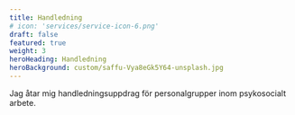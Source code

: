 ```yaml
---
title: Handledning
# icon: 'services/service-icon-6.png'
draft: false
featured: true
weight: 3
heroHeading: Handledning
heroBackground: custom/saffu-Vya8eGk5Y64-unsplash.jpg
---
```




Jag åtar mig handledningsuppdrag för personalgrupper inom psykosocialt arbete.  